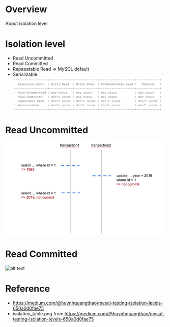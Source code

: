 # Overview
About isolation level


# Isolation level
* Read Uncommitted
* Read Committed
* Repaeatable Read => MySQL default
* Serializable
![alt text](isolation_table.png)<br>


# Read Uncommitted
![alt text](read_uncommitted.png)<br>



# Read Committed
![alt text](read_committed.png)<br>



# Reference
* https://medium.com/@huynhquangthao/mysql-testing-isolation-levels-650a0d0fae75
* isolation_table.png from https://medium.com/@huynhquangthao/mysql-testing-isolation-levels-650a0d0fae75
